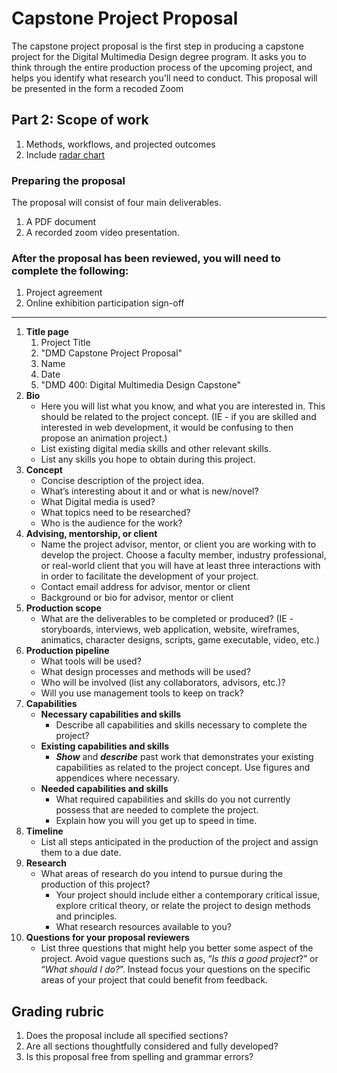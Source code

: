 # Capstone Project Proposal

The capstone project proposal is the first step in producing a capstone project for the Digital Multimedia Design degree program. It asks you to think through the entire production process of the upcoming project, and helps you identify what research you'll need to conduct. This proposal will be presented in the form a recoded Zoom

## Part 2: Scope of work

1. Methods, workflows, and projected outcomes
2. Include [radar chart](https://www.google.com/search?q=radar+chart&oq=radar+chart&aqs=chrome..69i57.1342j0j7&sourceid=chrome&ie=UTF-8)

### Preparing the proposal

The proposal will consist of four main deliverables.

1. A PDF document
2. A recorded zoom video presentation.

### After the proposal has been reviewed, you will need to complete the following:

1. Project agreement
2. Online exhibition participation sign-off

---

1. **Title page**
   1. Project Title
   2. "DMD Capstone Project Proposal"
   3. Name
   4. Date
   5. "DMD 400: Digital Multimedia Design Capstone"
2. **Bio**
   * Here you will list what you know, and what you are interested in. This should be related to the project concept. \(IE - if you are skilled and interested in web development, it would be confusing to then propose an animation project.\)
   * List existing digital media skills and other relevant skills.
   * List any skills you hope to obtain during this project.
3. **Concept**
   * Concise description of the project idea.
   * What’s interesting about it and or what is new/novel?
   * What Digital media is used?
   * What topics need to be researched?
   * Who is the audience for the work?
4. **Advising, mentorship, or client**
   *  Name the project advisor, mentor, or client you are working with to develop the project.  Choose a faculty member, industry professional, or real-world client that you will have at least three interactions with in order to facilitate the development of your project.
   * Contact email address for advisor, mentor or client
   * Background or bio for advisor, mentor or client
5. **Production scope**
   * What are the deliverables to be completed or produced? \(IE - storyboards, interviews, web application, website, wireframes, animatics, character designs, scripts, game executable, video, etc.\)
6. **Production pipeline**
   * What tools will be used?
   * What design processes and methods will be used?
   * Who will be involved \(list any collaborators, advisors, etc.\)?
   * Will you use management tools to keep on track?
7. **Capabilities**
   * **Necessary capabilities and skills**
     * Describe all capabilities and skills necessary to complete the project?
   * **Existing capabilities and skills**
     * **_Show_** and **_describe_** past work that demonstrates your existing capabilities as related to the project concept. Use figures and appendices where necessary.
   * **Needed capabilities and skills** 
     * What required capabilities and skills do you not currently possess that are needed to complete the project.
     * Explain how you will you get up to speed in time.
8. **Timeline**
   * List all steps anticipated in the production of the project and assign them to a due date.
9. **Research**
    * What areas of research do you intend to pursue during the production of this project?
      * Your project should include either a contemporary critical issue, explore critical theory, or relate the project to design methods and principles.    
      * What research resources available to you?
10. **Questions for your proposal reviewers**
    * List three questions that might help you better some aspect of the project. Avoid vague questions such as, “_Is this a good project_?” or “_What should I do?_”. Instead focus your questions on the specific areas of your project that could benefit from feedback.

## Grading rubric 



1. Does the proposal include all specified sections?
2. Are all sections thoughtfully considered and fully developed?
3. Is this proposal free from spelling and grammar errors?
